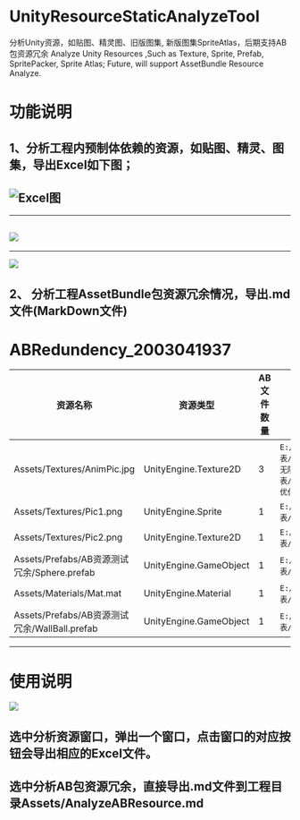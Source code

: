 # UnityResourceStaticAnalyzeTool
分析Unity资源，如贴图、精灵图、旧版图集, 新版图集SpriteAtlas，后期支持AB包资源冗余 Analyze Unity Resources ,Such as Texture, Sprite, Prefab, SpritePacker, Sprite Atlas; Future, will support AssetBundle Resource Analyze. 

# 功能说明

## 1、分析工程内预制体依赖的资源，如贴图、精灵、图集，导出Excel如下图；
![Excel图](https://i.imgur.com/e4XKuOw.png)    
-------------------------
-----
![](https://i.imgur.com/nSBpucx.png)    
--------------
---------------------
![](https://i.imgur.com/9OsII7z.png)  
## 2、 分析工程AssetBundle包资源冗余情况，导出.md文件(MarkDown文件)  
# ABRedundency_2003041937  
资源名称 | 资源类型 | AB文件数量 | AB文件名
---|---|---|---
Assets/Textures/AnimPic.jpg|UnityEngine.Texture2D|3|`E:/UnityProject/UGUI优化无限滚动列表/Assets/StreamingAssets/a.ab``E:/UnityProject/UGUI优化无限滚动列表/Assets/StreamingAssets/abc/c.ab``E:/UnityProject/UGUI优化无限滚动列表/Assets/StreamingAssets/b.ab`
Assets/Textures/Pic1.png|UnityEngine.Sprite|1|`E:/UnityProject/UGUI优化无限滚动列表/Assets/StreamingAssets/222`
Assets/Textures/Pic2.png|UnityEngine.Texture2D|1|`E:/UnityProject/UGUI优化无限滚动列表/Assets/StreamingAssets/222`
Assets/Prefabs/AB资源测试冗余/Sphere.prefab|UnityEngine.GameObject|1|`E:/UnityProject/UGUI优化无限滚动列表/Assets/StreamingAssets/a.ab`
Assets/Materials/Mat.mat|UnityEngine.Material|1|`E:/UnityProject/UGUI优化无限滚动列表/Assets/StreamingAssets/abc/c.ab`
Assets/Prefabs/AB资源测试冗余/WallBall.prefab|UnityEngine.GameObject|1|`E:/UnityProject/UGUI优化无限滚动列表/Assets/StreamingAssets/b.ab`

-----------------------
# 使用说明
![](https://i.imgur.com/P4Ss2On.png)
## 选中分析资源窗口，弹出一个窗口，点击窗口的对应按钮会导出相应的Excel文件。
## 选中分析AB包资源冗余，直接导出.md文件到工程目录Assets/AnalyzeABResource.md
